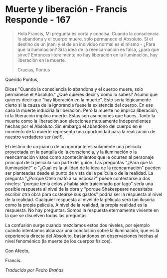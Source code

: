 # Muerte y liberación - Francis Responde - 167

>Hola Francis, Mi pregunta es corta y concisa: Cuando la consciencia lo abandona y el cuerpo muere, solo permanece el Absoluto. Si el destino de un jnani y el de un individuo normal es el mismo - ¿Para que la iluminación? Si la idea de la reencarnación es falsa, ¿para que sirve? Entonces literalmente no hay liberación en la iluminación, hay liberación en la muerte.
>
>Gracias, Pontus

Querido Pontus,

Dices "Cuando la consciencia lo abandona y el cuerpo muere, solo permanece el Absoluto." ¿Qué quieres decir y como lo sabes? Asumo que quieres decir que "hay liberación en la muerte". Esto sería lógicamente cierto si la causa de la ignorancia fuese la existencia del cuerpo. En ese caso la muerte induciría la liberación. Pero la muerte no implica liberación, ni la liberación implica muerte. Estas son asunciones que haces. Tanto la muerte como la liberación son elecciones mutuamente independientes hechas por el Absoluto. Sin embargo el abandono del cuerpo en el momento de la muerte representa una oportunidad para la realización de nuestro verdadero ser (self).

El destino de un jnani o de un ignorante es solamente una película proyectada en la pantalla de la consciencia, y la iluminación o la reencarnación vistos como acontecimientos que le ocurren al personaje principal de la película son parte del guión. Las preguntas "¿Para que la iluminación?" o "¿Cual es la utilidad de la idea de la reencarnación" pueden ser planteadas desde el punto de vista de la película o de la realidad. La pregunta "¿Porque Otelo mató a su esposa?" puede contestarse a dos niveles: "porque tenía celos y había sido traicionado por Iago" sería una posible respuesta al nivel de la obra y "porque Shakespeare necesitaba escribir otra obra para costearse sus gastos" podría ser la respuesta al nivel de la realidad. Cualquier respuesta al nivel de la película será tan ilusoria como la propia película. A nivel de la realidad, la propia realidad es la respuesta. No hay preguntas. Somos la respuesta eternamente viviente en la que se disuelven todas las preguntas.

La confusión surge cuando mezclamos estos dos niveles, por ejemplo cuando intentamos alcanzar una conclusión sobre la iluminación, que es la experiencia directa del Absoluto, basándonos en observaciones hechas al nivel fenoménico (la muerte de los cuerpos físicos).

Con Afecto,

Francis.

_Traducido por Pedro Brañas_